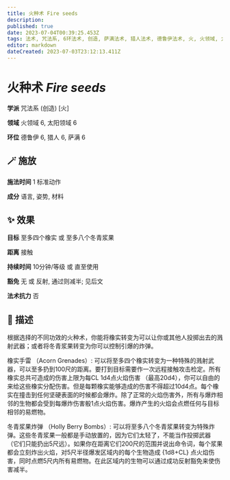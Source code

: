 ```yaml
---
title: 火种术 Fire seeds
description: 
published: true
date: 2023-07-04T00:39:25.453Z
tags: 法术, 咒法系, 6环法术, 创造, 萨满法术, 猎人法术, 德鲁伊法术, 火, 火领域, 太阳领域
editor: markdown
dateCreated: 2023-07-03T23:12:13.411Z
---
```


# **火种术** *Fire seeds*

**学派** 咒法系 (创造) \[火\] 

**领域** 火领域 6, 太阳领域 6

**环位** 德鲁伊 6, 猎人 6, 萨满 6

## 🪄 施放

**施法时间** 1 标准动作

**成分** 语言, 姿势, 材料

## ✨ 效果 

**目标** 至多四个橡实 或 至多八个冬青浆果 

**距离** 接触  

**持续时间** 10分钟/等级 或 直至使用 

**豁免** 无 或 反射, 通过则减半; 见后文

**法术抗力** 否

## 📖 描述

根据选择的不同功效的火种术，你能将橡实转变为可以让你或其他人投掷出去的溅射武器；或者将冬青浆果转变为你可以控制引爆的炸弹。

橡实手雷 （Acorn Grenades）: 可以将至多四个橡实转变为一种特殊的溅射武器，可以至多扔到100尺的距离。要打到目标需要作一次远程接触攻击检定。所有橡实总共可造成的伤害上限为每CL 1d4点火焰伤害 （最高20d4），你可以自由的来给这些橡实分配伤害。但是每颗橡实能够造成的伤害不得超过10d4点。每个橡实在撞击到任何坚硬表面的时候都会爆炸。除了正常的火焰伤害外，所有与爆炸相邻的生物都会受到每爆炸伤害骰1点火焰伤害。爆炸产生的火焰会点燃任何与目标相邻的易燃物。

冬青浆果炸弹 （Holly Berry Bombs）: 可以将至多八个冬青浆果转变为特殊炸弹。这些冬青浆果一般都是手动放置的，因为它们太轻了，不能当作投掷武器 （它们只能扔出5尺远）。如果你在距离它们200尺的范围并说出命令词，每个浆果都会立刻炸出火焰，对5尺半径爆发区域内的每个生物造成 {1d8+CL} 点火焰伤害，同时点燃5尺内所有易燃物。在此区域内的生物可以通过成功反射豁免来使伤害减半。
    